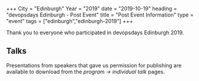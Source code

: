 +++
City = "Edinburgh"
Year = "2019"
date = "2019-10-19"
heading = "devopsdays Edinburgh - Post Event"
title = "Post Event Information"
type = "event"
tags = ["edinburgh","edinburgh-2019"]
+++

Thank you to everyone who participated in devopsdays Edinburgh 2019.

<!-- There is also a [playlist on YouTube](https://www.youtube.com/playlist?list=PLPCxlWK0-Ek4-5hWsI31TGRjfloIoKLxO). -->


## Talks

Presentations from speakers that gave us permission for publishing are available to download from the *program -> individual talk* pages.